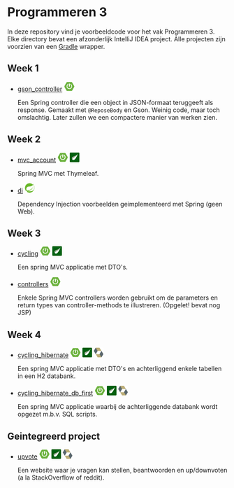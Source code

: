 # Programmeren 3

In deze repository vind je voorbeeldcode voor het vak Programmeren 3. Elke directory bevat een afzonderlijk IntelliJ IDEA project. Alle projecten zijn voorzien van een [Gradle](https://gradle.org/) wrapper.

## Week 1

- [gson_controller](gson_controller) ![Spring Boot][spring_boot]

  Een Spring controller die een object in JSON-formaat teruggeeft als response. Gemaakt met `@ReposeBody` en Gson. Weinig code, maar toch omslachtig. Later zullen we een compactere manier van werken zien.

## Week 2

- [mvc_account](mvc_account) ![Spring Boot][spring_boot] ![Thymeleaf][thymeleaf]

  Spring MVC met Thymeleaf.

- [di](di) ![Spring][spring]

  Dependency Injection voorbeelden geimplementeerd met Spring (geen Web).

## Week 3

- [cycling](cycling) ![Spring Boot][spring_boot] ![Thymeleaf][thymeleaf]

  Een spring MVC applicatie met DTO's.

- [controllers](controllers) ![Spring Boot][spring_boot]

  Enkele Spring MVC controllers worden gebruikt om de parameters en return types van controller-methods te illustreren. (Opgelet! bevat nog JSP)

## Week 4

- [cycling_hibernate](cycling_hibernate) ![Spring Boot][spring_boot] ![Thymeleaf][thymeleaf] ![Hibernate][hibernate]

  Een spring MVC applicatie met DTO's en achterliggend enkele tabellen in een H2 databank.

- [cycling_hibernate_db_first](cycling_hibernate_db_first) ![Spring Boot][spring_boot] ![Thymeleaf][thymeleaf] ![Hibernate][hibernate]

  Een spring MVC applicatie waarbij de achterliggende databank wordt opgezet m.b.v. SQL scripts.

## Geintegreerd project

- [upvote](upvote) ![Spring Boot][spring_boot] ![Thymeleaf][thymeleaf] ![Hibernate][hibernate]

  Een website waar je vragen kan stellen, beantwoorden en up/downvoten (a la StackOverflow of reddit).

[spring]: images/spring-logo_22_22.png
[spring_boot]: images/spring-boot-logo_24_22.png
[thymeleaf]: images/thymeleaf-logo_22_22.png
[hibernate]: images/hibernate-logo_22_22.png
